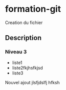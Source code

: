 # formation-git

Creation du fichier

## Description

### Niveau 3

- liste1
- liste2fkjhsfkjsd
- liste3


Nouvel ajout
jlsfjdslfj
hfksh
